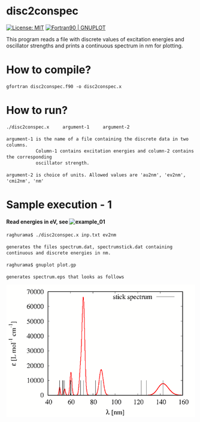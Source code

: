 # disc2conspec

[![License: MIT](https://img.shields.io/badge/License-MIT-yellow.svg)](https://opensource.org/licenses/MIT)
[![Fortran90 | GNUPLOT](https://img.shields.io/badge/Language-Fortran90-red.svg)](https://en.wikipedia.org/wiki/Fortran)


This program reads a file with discrete values of excitation energies and oscillator strengths and prints a continuous spectrum in nm for plotting.

# How to compile?

    gfortran disc2conspec.f90 -o disc2conspec.x

# How to run? 

    ./disc2conspec.x     argument-1     argument-2
    
    argument-1 is the name of a file containing the discrete data in two columns. 
               Column-1 contains excitation energies and column-2 contains the corresponding 
               oscillator strength.
               
    argument-2 is choice of units. Allowed values are 'au2nm', 'ev2nm', 'cmi2nm', 'nm'

# Sample execution - 1 
#### Read energies in eV, see ![example_01](https://github.com/raghurama123/disc2conspec/tree/main/example_01)

    raghurama$ ./disc2conspec.x inp.txt ev2nm
    
    generates the files spectrum.dat, spectrumstick.dat containing continuous and discrete energies in nm.
    
    raghurama$ gnuplot plot.gp 
    
    generates spectrum.eps that looks as follows
    
![](https://github.com/raghurama123/disc2conspec/blob/main/tmp/spectrum.png)
